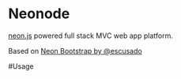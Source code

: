 # Neonode

[neon.js](http://azendal.github.io/neon/) powered full stack MVC web app platform.

Based on [Neon Bootstrap by @escusado](http://github.com/escusado/neon-bootstrap)

#Usage
